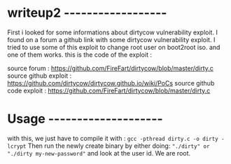 # writeup2 ------------------

First i looked for some informations about dirtycow vulnerability exploit. I found on a forum a github link with some dirtycow vulnerability exploit. I tried to use some of this exploit to change root user on boot2root iso. and one of them works. 
this is the code of the exploit : 

source forum : https://github.com/FireFart/dirtycow/blob/master/dirty.c
source github exploit : https://github.com/dirtycow/dirtycow.github.io/wiki/PoCs
source github code exploit : https://github.com/FireFart/dirtycow/blob/master/dirty.c

# Usage --------------------

with this, we just have to compile it with : `gcc -pthread dirty.c -o dirty -lcrypt`
Then run the newly create binary by either doing: `"./dirty" or "./dirty my-new-password"`
and look at the user id. We are root.
